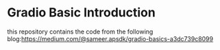 # Gradio Basic Introduction
this repository contains the code from the following blog:https://medium.com/@sameer.apsdk/gradio-basics-a3dc739c8099
